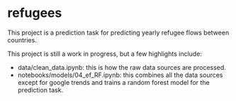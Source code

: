 # refugees
This project is a prediction task for predicting yearly refugee flows between countries.

This project is still a work in progress, but a few highlights include:
- data/clean_data.ipynb: this is how the raw data sources are processed.
- notebooks/models/04_ef_RF.ipynb: this combines all the data sources except for google trends and trains a random forest model for the prediction task.
